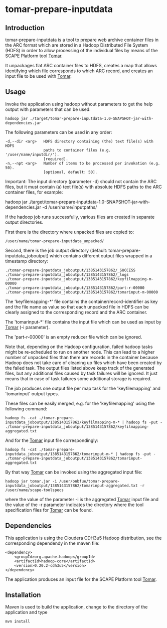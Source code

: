 tomar-prepare-inputdata
=======================

Introduction
------------

tomar-prepare-inputdata is a tool to prepare web archive container files in the ARC format which 
are stored in a Hadoop Distributed File System (HDFS) in order to allow 
processing of the individual files by means of the SCAPE Platform tool 
[Tomar](https://github.com/openplanets/tomar).

It unpackages flat ARC container files to HDFS, creates a map that allows
identifying which file corresponds to which ARC record, and creates an
input file to be used with [Tomar](https://github.com/openplanets/tomar).

Usage
-----

Invoke the application using hadoop without parameters to get the help
output with parameters that can be used: 

    hadoop jar ./target/tomar-prepare-inputdata-1.0-SNAPSHOT-jar-with-dependencies.jar  

The following parameters can be used in any order:

    -d,--dir <arg>   HDFS directory containing (the) text file(s) with HDFS
                     paths to container files (e.g. '/user/name/inputdir/').
                     [required].
    -n,--npt <arg>   Number of items to be processed per invokation (e.g. 50).
                     [optional, default: 50].

Important: The input directory (parameter -d) should not contain the ARC files, 
but it must contain (a) text file(s) with absolute HDFS paths to the ARC container 
files, for example:

hadoop jar ./target/tomar-prepare-inputdata-1.0-SNAPSHOT-jar-with-dependencies.jar  -d /user/name/inputpaths/
 
If the hadoop job runs successfully, various files are created in separate output 
directories.

First there is the directory where unpacked files are copied to:

    /user/name/tomar-prepare-inputdata_unpacked/

Second, there is the job output directory (default: tomar-prepare-inputdata_joboutput) which
contains different output files wrapped in a timestamp directory:

    ./tomar-prepare-inputdata_joboutput/1385143157862/_SUCCESS
    ./tomar-prepare-inputdata_joboutput/1385143157862/_logs
    ./tomar-prepare-inputdata_joboutput/1385143157862/keyfilmapping-m-00000
    ./tomar-prepare-inputdata_joboutput/1385143157862/part-r-00000
    ./tomar-prepare-inputdata_joboutput/1385143157862/tomarinput-m-00000

The 'keyfilemapping-*' file contains the container/record-identifier as 
key and the file name as value so that each unpacked file in HDFS can 
be clearly assigned to the corresponding record and the ARC container.

The 'tomarinput-*' file contains the input file which can be used as input
by [Tomar](https://github.com/openplanets/tomar) (-i parameter).

The 'part-r-00000' is an empty reducer file which can be ignored.

Note that, depending on the Hadoop configuration, failed hadoop tasks might be
re-scheduled to run on another node. This can lead to a higher number of 
unpacked files than there are records in the container because Hadoop does not 
take care of cleaning up files which have been created by the failed task. The 
output files listed above keep track of the generated files, but any additional 
files caused by task failures will be ignored. It just means that in case of
task failures some additional storage is required.

The job produces one output file per map task for the 'keyfilemapping' and
'tomarinput' output types. 

These files can be easily merged, e.g. for the 'keyfilemapping' using the 
following command:

    hadoop fs -cat ./tomar-prepare-inputdata_joboutput/1385143157862/keyfilmapping-m-* | hadoop fs -put - ./tomar-prepare-inputdata_joboutput/1385143157862/keyfilmapping-aggregated.txt

And for the [Tomar](https://github.com/openplanets/tomar) input file 
correspondingly:

    hadoop fs -cat ./tomar-prepare-inputdata_joboutput/1385143157862/tomarinput-m-* | hadoop fs -put - ./tomar-prepare-inputdata_joboutput/1385143157862/tomarinput-aggregated.txt

By that way [Tomar](https://github.com/openplanets/tomar) can be invoked using
the aggregated input file: 

    hadoop jar tomar.jar -i /user/onbfue/tomar-prepare-inputdata_joboutput/1385143157862/tomarinput-aggregated.txt -r /user/name/scape-toolspecs

where the value of the parameter -i is the aggregated [Tomar](https://github.com/openplanets/tomar) 
input file and the value of the -r parameter indicates the directory where the 
tool specification files for [Tomar](https://github.com/openplanets/tomar) can be found.

Dependencies
------------

This application is using the Cloudera CDH3u5 Hadoop distribution,
see the corresponding dependendy in the maven file:

    <dependency>
        <groupId>org.apache.hadoop</groupId>
        <artifactId>hadoop-core</artifactId>
        <version>0.20.2-cdh3u5</version>
    </dependency>

The application produces an input file for the SCAPE Platform tool
[Tomar](https://github.com/openplanets/tomar).

Installation
------------

Maven is used to build the application, change to the directory of the
application and type

    mvn install